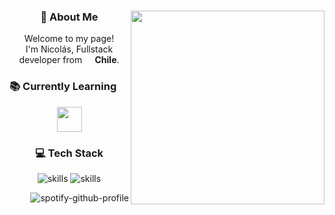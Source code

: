 
<body>

<center>

<img  src="https://i.ibb.co/SQG0hqZ/descarga.gif"  align="right"  width="310px"  height="auto">

  

<h3> 💫 About Me</h3>

<p>Welcome to my page! </br> I'm Nicolás, Fullstack developer from <img  src="https://cdn-icons-png.flaticon.com/128/197/197586.png"  width="13"/><b> Chile</b>.

<h3 align="left">📚 Currently Learning</h3>

<img  src="https://skillicons.dev/icons?i=vue,nodejs,nestjs"  height="40"/>
</div>

<br>
<h3>💻 Tech Stack</h3>
<p>
<img src="https://skillicons.dev/icons?i=js,ts,react,django,py,tailwind" alt="skills" />
<img src="https://skillicons.dev/icons?i=linux,docker,nodejs,mysql,vue,laravel" alt="skills" />
</p>
<a href="https://github.com/kittinan/spotify-github-profile">
      <img src="https://spotify-github-profile.kittinanx.com/api/view?uid=bixtsicor&cover_image=true&theme=novatorem&show_offline=false&background_color=000000&interchange=true&bar_color=7750bc&bar_color_cover=false" alt="spotify-github-profile" align="right" />
    </a>


</center>

</body>
